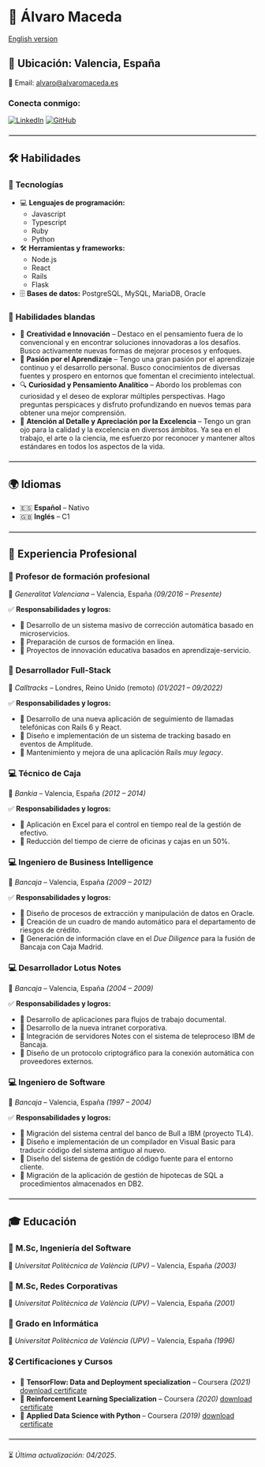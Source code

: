 # 🎯 Álvaro Maceda

[English version](./README.md)

## 📍 Ubicación: Valencia, España

📧 Email: [alvaro@alvaromaceda.es](mailto:alvaro@alvaromaceda.es)

### Conecta conmigo:

[![LinkedIn](https://img.shields.io/badge/LinkedIn-0077B5?style=for-the-badge&logo=linkedin&logoColor=white)](https://www.linkedin.com/in/alvaromaceda/)
[![GitHub](https://img.shields.io/badge/GitHub-181717?style=for-the-badge&logo=github&logoColor=white)](https://github.com/AlvaroMaceda)

<hr style="border: 2px solid #ddd; margin: 20px 0;">

## 🛠 Habilidades

### 🚀 **Tecnologías**
- 💻 **Lenguajes de programación:**
  - Javascript
  - Typescript
  - Ruby
  - Python
- 🛠 **Herramientas y frameworks:**
  - Node.js
  - React
  - Rails
  - Flask
- 🗄 **Bases de datos:** PostgreSQL, MySQL, MariaDB, Oracle

### 🤝 **Habilidades blandas**
- 🎨 **Creatividad e Innovación** – Destaco en el pensamiento fuera de lo convencional y en encontrar soluciones innovadoras a los desafíos. Busco activamente nuevas formas de mejorar procesos y enfoques.
- 📖 **Pasión por el Aprendizaje** – Tengo una gran pasión por el aprendizaje continuo y el desarrollo personal. Busco conocimientos de diversas fuentes y prospero en entornos que fomentan el crecimiento intelectual.
- 🔍 **Curiosidad y Pensamiento Analítico** – Abordo los problemas con curiosidad y el deseo de explorar múltiples perspectivas. Hago preguntas perspicaces y disfruto profundizando en nuevos temas para obtener una mejor comprensión.
- 🌟 **Atención al Detalle y Apreciación por la Excelencia** – Tengo un gran ojo para la calidad y la excelencia en diversos ámbitos. Ya sea en el trabajo, el arte o la ciencia, me esfuerzo por reconocer y mantener altos estándares en todos los aspectos de la vida.

<hr style="border: 2px solid #ddd; margin: 20px 0;">

## 🌍 Idiomas
- 🇪🇸 **Español** – Nativo
- 🇬🇧 **Inglés** – C1

<hr style="border: 2px solid #ddd; margin: 20px 0;">

## 💼 Experiencia Profesional

### 🚀 **Profesor de formación profesional**
📍 *Generalitat Valenciana* – Valencia, España *(09/2016 – Presente)*

✅ **Responsabilidades y logros:**
- 🔹 Desarrollo de un sistema masivo de corrección automática basado en microservicios.
- 🔹 Preparación de cursos de formación en línea.
- 🔹 Proyectos de innovación educativa basados en aprendizaje-servicio.

### 🚀 **Desarrollador Full-Stack**
📍 *Calltracks* – Londres, Reino Unido (remoto) *(01/2021 – 09/2022)*

✅ **Responsabilidades y logros:**
- 🔹 Desarrollo de una nueva aplicación de seguimiento de llamadas telefónicas con Rails 6 y React.
- 🔹 Diseño e implementación de un sistema de tracking basado en eventos de Amplitude.
- 🔹 Mantenimiento y mejora de una aplicación Rails *muy legacy*.

### 💻 **Técnico de Caja**
📍 *Bankia* – Valencia, España *(2012 – 2014)*

✅ **Responsabilidades y logros:**
- 🔹 Aplicación en Excel para el control en tiempo real de la gestión de efectivo.
- 🔹 Reducción del tiempo de cierre de oficinas y cajas en un 50%.

### 💻 **Ingeniero de Business Intelligence**
📍 *Bancaja* – Valencia, España *(2009 – 2012)*

✅ **Responsabilidades y logros:**
- 🔹 Diseño de procesos de extracción y manipulación de datos en Oracle.
- 🔹 Creación de un cuadro de mando automático para el departamento de riesgos de crédito.
- 🔹 Generación de información clave en el *Due Diligence* para la fusión de Bancaja con Caja Madrid.

### 💻 **Desarrollador Lotus Notes**
📍 *Bancaja* – Valencia, España *(2004 – 2009)*

✅ **Responsabilidades y logros:**
- 🔹 Desarrollo de aplicaciones para flujos de trabajo documental.
- 🔹 Desarrollo de la nueva intranet corporativa.
- 🔹 Integración de servidores Notes con el sistema de teleproceso IBM de Bancaja.
- 🔹 Diseño de un protocolo criptográfico para la conexión automática con proveedores externos.

### 💻 **Ingeniero de Software**
📍 *Bancaja* – Valencia, España *(1997 – 2004)*

✅ **Responsabilidades y logros:**
- 🔹 Migración del sistema central del banco de Bull a IBM (proyecto TL4).
- 🔹 Diseño e implementación de un compilador en Visual Basic para traducir código del sistema antiguo al nuevo.
- 🔹 Diseño del sistema de gestión de código fuente para el entorno cliente.
- 🔹 Migración de la aplicación de gestión de hipotecas de SQL a procedimientos almacenados en DB2.

<hr style="border: 2px solid #ddd; margin: 20px 0;">

## 🎓 Educación

### 📜 **M.Sc, Ingeniería del Software**
🏫 *Universitat Politècnica de València (UPV)* – Valencia, España *(2003)*

### 📜 **M.Sc, Redes Corporativas**
🏫 *Universitat Politècnica de València (UPV)* – Valencia, España *(2001)*

### 📜 **Grado en Informática**
🏫 *Universitat Politècnica de València (UPV)* – Valencia, España *(1996)*

### 🎖 **Certificaciones y Cursos**
- 🏅 **TensorFlow: Data and Deployment specialization** – Coursera *(2021)* [download certificate](./files/Tensorflow_Data_and_Deployment_Coursera-certificate.pdf)
- 🏅 **Reinforcement Learning Specialization** – Coursera *(2020)* [download certificate](./files/Reinforcement_Learnin_Coursera-certificate.pdf)
- 🏅 **Applied Data Science with Python** – Coursera *(2019)* [download certificate](./files/Applied_Data_Science_with_Python-certificate.pdf)
<hr style="border: 2px solid #ddd; margin: 20px 0;">

⏳ *Última actualización: 04/2025*.
